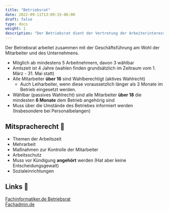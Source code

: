 ```yaml
---
title: "Betriebsrat"
date: 2022-09-11T13:09:15-06:00
draft: false
type: docs
weight: 1
description: "Der Betriebsrat dient der Vertretung der Arbeiterinteressen im Betrieb. Er ist ein Mittel der Gesetzgebung. So können die Arbeiter auf den Arbeitgeber einwirken."
---
```

  
Der Betriebsrat arbeitet zusammen mit der Geschäftsführung am Wohl der Mitarbeiter und des Unternehmens.

- Möglich ab mindestens 5 Arbeitnehmern, davon 3 wählbar
- Amtszeit ist 4 Jahre (wahlen finden grundsätzlich im Zeitraum vom 1. März - 31. Mai statt)
- Alle Mitarbeiter **über 16** sind Wahlberechtigt (aktives Wahlrecht)
    - Auch Leiharbeiter, wenn diese voraussetzlich länger als 3 Monate im Betrieb eingesetzt werden.
- Wählbar (passives Wahlrecht) sind alle Mitarbeiter **über 18** die mindesten **6 Monate** dem Betrieb angehörig sind
- Muss über die Umstände des Betriebes informiert werden (Insbesondere bei Personalbelangen)

## Mitspracherecht 📜

- Themen der Arbeitszeit
- Mehrarbeit
- Maßnahmen zur Kontrolle der Mitarbeiter
- Arbeitsschutz
- Muss vor Kündigung **angehört** werden (Hat aber keine Entscheidungsgewalt)
- Sozialeinrichtungen

## Links 🔗

[Fachinformatiker.de Betriebsrat](https://www.fachinformatiker.de/topic/44291-betriebsrat/)  
[Fachadmin.de](https://fachadmin.de/index.html@p=237.html)  
